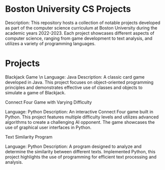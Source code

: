 # Boston University CS Projects

Description:
This repository hosts a collection of notable projects developed as part of the computer science curriculum at Boston University during the academic years 2022-2023. Each project showcases different aspects of computer science, ranging from game development to text analysis, and utilizes a variety of programming languages.

# Projects

Blackjack Game
\n
Language: Java
Description: A classic card game developed in Java. This project focuses on object-oriented programming principles and demonstrates effective use of classes and objects to simulate a game of Blackjack.

Connect Four Game with Varying Difficulty

Language: Python
Description: An interactive Connect Four game built in Python. This project features multiple difficulty levels and utilizes advanced algorithms to create a challenging AI opponent. The game showcases the use of graphical user interfaces in Python.

Text Similarity Program

Language: Python
Description: A program designed to analyze and determine the similarity between different texts. Implemented Python, this project highlights the use of programming for efficient text processing and analysis.

